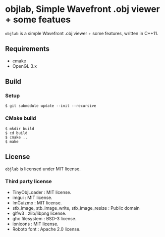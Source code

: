 # objlab, Simple Wavefront .obj viewer + some featues

`objlab` is a simple Wavefront .obj viewer + some features, written in C++11.

## Requirements

* cmake
* OpenGL 3.x

## Build

### Setup

```
$ git submodule update --init --recursive
```

### CMake build

```
$ mkdir build
$ cd build
$ cmake ..
$ make
```


## License

`objlab` is licensed under MIT license.


### Third party license

* TinyObjLoader : MIT license.
* imgui : MIT license.
* ImGuizmo : MIT license.
* stb_image, stb_image_write, stb_image_resize : Public domain
* glfw3 : zlib/libpng license.
* ghc filesystem : BSD-3 license.
* ionicons : MIT license.
* Roboto font : Apache 2.0 license.
